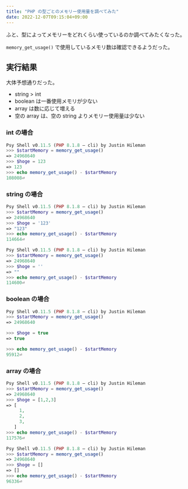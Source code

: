 ```yaml
---
title: "PHP の型ごとのメモリー使用量を調べてみた"
date: 2022-12-07T09:15:04+09:00
---
```


ふと、型によってメモリーをどれくらい使っているのか調べてみたくなった。

`memory_get_usage()` で使用しているメモリ数は確認できるようだった。

## 実行結果
大体予想通りだった。
- string > int
- boolean は一番使用メモリが少ない
- array は数に応じて増える
- 空の array は、空の string よりメモリー使用量は少ない

### int の場合
```php
Psy Shell v0.11.5 (PHP 8.1.8 — cli) by Justin Hileman
>>> $startMemory = memory_get_usage()
=> 24968640
>>> $hoge = 123
=> 123
>>> echo memory_get_usage() - $startMemory
108008⏎
```

### string の場合
```php
Psy Shell v0.11.5 (PHP 8.1.8 — cli) by Justin Hileman
>>> $startMemory = memory_get_usage()
=> 24968640
>>> $hoge = '123'
=> "123"
>>> echo memory_get_usage() - $startMemory
114664⏎

Psy Shell v0.11.5 (PHP 8.1.8 — cli) by Justin Hileman
>>> $startMemory = memory_get_usage()
=> 24968640
>>> $hoge = ''
=> ""
>>> echo memory_get_usage() - $startMemory
114600⏎
```

### boolean の場合
```php
Psy Shell v0.11.5 (PHP 8.1.8 — cli) by Justin Hileman
>>> $startMemory = memory_get_usage()
=> 24968640

>>> $hoge = true
=> true

>>> echo memory_get_usage() - $startMemory
95912⏎
```


### array の場合
```php
Psy Shell v0.11.5 (PHP 8.1.8 — cli) by Justin Hileman
>>> $startMemory = memory_get_usage()
=> 24968640
>>> $hoge = [1,2,3]
=> [
     1,
     2,
     3,
   ]
>>> echo memory_get_usage() - $startMemory
117576⏎

Psy Shell v0.11.5 (PHP 8.1.8 — cli) by Justin Hileman
>>> $startMemory = memory_get_usage()
=> 24968640
>>> $hoge = []
=> []
>>> echo memory_get_usage() - $startMemory
96336⏎
```

